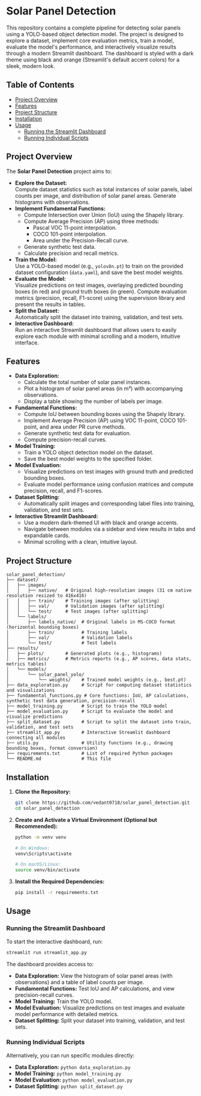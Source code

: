 # Solar Panel Detection

This repository contains a complete pipeline for detecting solar panels using a YOLO-based object detection model. The project is designed to explore a dataset, implement core evaluation metrics, train a model, evaluate the model's performance, and interactively visualize results through a modern Streamlit dashboard. The dashboard is styled with a dark theme using black and orange (Streamlit's default accent colors) for a sleek, modern look.

## Table of Contents

- [Project Overview](#project-overview)
- [Features](#features)
- [Project Structure](#project-structure)
- [Installation](#installation)
- [Usage](#usage)
  - [Running the Streamlit Dashboard](#running-the-streamlit-dashboard)
  - [Running Individual Scripts](#running-individual-scripts)

## Project Overview

The **Solar Panel Detection** project aims to:
- **Explore the Dataset:**  
  Compute dataset statistics such as total instances of solar panels, label counts per image, and distribution of solar panel areas. Generate histograms with observations.
- **Implement Fundamental Functions:**  
  - Compute Intersection over Union (IoU) using the Shapely library.
  - Compute Average Precision (AP) using three methods:
    - Pascal VOC 11-point interpolation.
    - COCO 101-point interpolation.
    - Area under the Precision-Recall curve.
  - Generate synthetic test data.
  - Calculate precision and recall metrics.
- **Train the Model:**  
  Use a YOLO-based model (e.g., `yolov8n.pt`) to train on the provided dataset configuration (`data.yaml`), and save the best model weights.
- **Evaluate the Model:**  
  Visualize predictions on test images, overlaying predicted bounding boxes (in red) and ground truth boxes (in green). Compute evaluation metrics (precision, recall, F1-score) using the supervision library and present the results in tables.
- **Split the Dataset:**  
  Automatically split the dataset into training, validation, and test sets.
- **Interactive Dashboard:**  
  Run an interactive Streamlit dashboard that allows users to easily explore each module with minimal scrolling and a modern, intuitive interface.

## Features

- **Data Exploration:**
  - Calculate the total number of solar panel instances.
  - Plot a histogram of solar panel areas (in m²) with accompanying observations.
  - Display a table showing the number of labels per image.
- **Fundamental Functions:**
  - Compute IoU between bounding boxes using the Shapely library.
  - Implement Average Precision (AP) using VOC 11-point, COCO 101-point, and area under PR curve methods.
  - Generate synthetic test data for evaluation.
  - Compute precision-recall curves.
- **Model Training:**
  - Train a YOLO object detection model on the dataset.
  - Save the best model weights to the specified folder.
- **Model Evaluation:**
  - Visualize predictions on test images with ground truth and predicted bounding boxes.
  - Evaluate model performance using confusion matrices and compute precision, recall, and F1-scores.
- **Dataset Splitting:**
  - Automatically split images and corresponding label files into training, validation, and test sets.
- **Interactive Streamlit Dashboard:**
  - Use a modern dark-themed UI with black and orange accents.
  - Navigate between modules via a sidebar and view results in tabs and expandable cards.
  - Minimal scrolling with a clean, intuitive layout.

## Project Structure

```
solar_panel_detection/
├── dataset/
│   ├── images/
│   │   ├── native/   # Original high-resolution images (31 cm native resolution resized to 416x416)
│   │   ├── train/    # Training images (after splitting)
│   │   ├── val/      # Validation images (after splitting)
│   │   └── test/     # Test images (after splitting)
│   └── labels/
│       ├── labels_native/  # Original labels in MS-COCO format (horizontal bounding boxes)
│       ├── train/          # Training labels
│       ├── val/            # Validation labels
│       └── test/           # Test labels
├── results/
│   ├── plots/        # Generated plots (e.g., histograms)
│   ├── metrics/      # Metrics reports (e.g., AP scores, data stats, metrics tables)
│   └── models/
│       └── solar_panel_yolo/
│           └── weights/    # Trained model weights (e.g., best.pt)
├── data_exploration.py     # Script for computing dataset statistics and visualizations
├── fundamental_functions.py # Core functions: IoU, AP calculations, synthetic test data generation, precision-recall
├── model_training.py       # Script to train the YOLO model
├── model_evaluation.py     # Script to evaluate the model and visualize predictions
├── split_dataset.py        # Script to split the dataset into train, validation, and test sets
├── streamlit_app.py        # Interactive Streamlit dashboard connecting all modules
├── utils.py                # Utility functions (e.g., drawing bounding boxes, format conversion)
├── requirements.txt        # List of required Python packages
└── README.md               # This file
```

## Installation

1. **Clone the Repository:**
   ```bash
   git clone https://github.com/vedant0718/solar_panel_detection.git
   cd solar_panel_detection
   ```

2. **Create and Activate a Virtual Environment (Optional but Recommended):**
   ```bash
   python -m venv venv
   
   # On Windows:
   venv\Scripts\activate
   
   # On macOS/Linux:
   source venv/bin/activate
   ```

3. **Install the Required Dependencies:**
   ```bash
   pip install -r requirements.txt
   ```

## Usage

### Running the Streamlit Dashboard

To start the interactive dashboard, run:

```bash
streamlit run streamlit_app.py
```

The dashboard provides access to:
- **Data Exploration:** View the histogram of solar panel areas (with observations) and a table of label counts per image.
- **Fundamental Functions:** Test IoU and AP calculations, and view precision-recall curves.
- **Model Training:** Train the YOLO model.
- **Model Evaluation:** Visualize predictions on test images and evaluate model performance with detailed metrics.
- **Dataset Splitting:** Split your dataset into training, validation, and test sets.

### Running Individual Scripts

Alternatively, you can run specific modules directly:

- **Data Exploration:** `python data_exploration.py`
- **Model Training:** `python model_training.py`
- **Model Evaluation:** `python model_evaluation.py`
- **Dataset Splitting:** `python split_dataset.py`